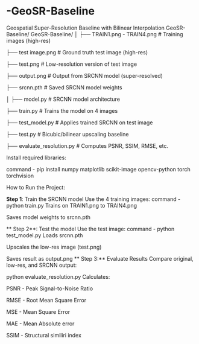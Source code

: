 # -GeoSR-Baseline
Geospatial Super-Resolution Baseline with Bilinear Interpolation
GeoSR-Baseline/
GeoSR-Baseline/
│
├── TRAIN1.png - TRAIN4.png      # Training images (high-res)

├── test image.png               # Ground truth test image (high-res)

├── test.png                     # Low-resolution version of test image

├── output.png                   # Output from SRCNN model (super-resolved)

├── srcnn.pth                    # Saved SRCNN model weights

│
├── model.py                     # SRCNN model architecture

├── train.py                     # Trains the model on 4 images

├── test_model.py                # Applies trained SRCNN on test image

├── test.py                      # Bicubic/bilinear upscaling baseline

├── evaluate_resolution.py       # Computes PSNR, SSIM, RMSE, etc.

Install required libraries:

command - pip install numpy matplotlib scikit-image opencv-python torch torchvision

How to Run the Project:

**Step 1**: Train the SRCNN model
Use the 4 training images:
command - python train.py
Trains on TRAIN1.png to TRAIN4.png

Saves model weights to srcnn.pth

** Step 2**: Test the model
Use the test image:
 command - python test_model.py
Loads srcnn.pth

Upscales the low-res image (test.png)

Saves result as output.png
** Step 3:** Evaluate Results
Compare original, low-res, and SRCNN output:

python evaluate_resolution.py
Calculates:

PSNR - Peak Signal-to-Noise Ratio

RMSE - Root Mean Square Error

MSE - Mean Square Error

MAE - Mean Absolute error

SSIM - Structural similiri index
